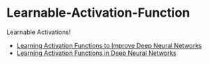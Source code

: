 # Learnable-Activation-Function
Learnable Activations!

* [Learning Activation Functions to Improve Deep Neural Networks](https://arxiv.org/abs/1412.6830)
* [Learning Activation Functions in Deep Neural Networks](https://publications.polymtl.ca/2945/1/2017_FarnoushFarhadi.pdf)
